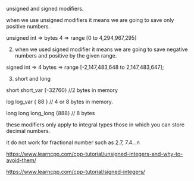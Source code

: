 unsigned and signed modifiers.

when we use unsigned modifiers it means we are going to save only positive numbers.

unsigned int => bytes 4 => range [0 to 4,294,967,295]

2. when we used signed modifier it means we are going to save negative numbers and positive by the given range.

signed int => 4 bytes => range [-2,147,483,648 to 2,147,483,647];

<!-- -------------------------------------------
 -->

3.  short and long

short short_var {-32760} //2 bytes in memory

log log_var { 88 } // 4 or 8 bytes in memory.

long long long_long {888} // 8 bytes

these modifiers only apply to integral types those in which you can store decimal numbers.

it do not work for fractional number such as 2.7, 7.4...n

https://www.learncpp.com/cpp-tutorial/unsigned-integers-and-why-to-avoid-them/

https://www.learncpp.com/cpp-tutorial/signed-integers/
